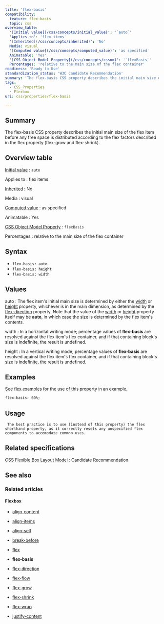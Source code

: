 ```yaml
---
title: 'flex-basis'
compatibility:
  feature: flex-basis
  topic: css
overview_table:
  '[Initial value](/css/concepts/initial_value)': '`auto`'
  'Applies to': 'flex items'
  '[Inherited](/css/concepts/inherited)': 'No'
  Media: visual
  '[Computed value](/css/concepts/computed_value)': 'as specified'
  Animatable: 'Yes'
  '[CSS Object Model Property](/css/concepts/cssom)': '`flexBasis`'
  Percentages: 'relative to the main size of the flex container'
readiness: 'Ready to Use'
standardization_status: 'W3C Candidate Recommendation'
summary: 'The flex-basis CSS property describes the initial main size of the flex item before any free space is distributed according to the flex factors described in the flex property (flex-grow and flex-shrink).'
tags:
  - CSS_Properties
  - Flexbox
uri: css/properties/flex-basis

---
```

## Summary

The flex-basis CSS property describes the initial main size of the flex item before any free space is distributed according to the flex factors described in the flex property (flex-grow and flex-shrink).

## Overview table

[Initial value](/css/concepts/initial_value)
:   `auto`

Applies to
:   flex items

[Inherited](/css/concepts/inherited)
:   No

Media
:   visual

[Computed value](/css/concepts/computed_value)
:   as specified

Animatable
:   Yes

[CSS Object Model Property](/css/concepts/cssom)
:   `flexBasis`

Percentages
:   relative to the main size of the flex container

## Syntax

-   `flex-basis: auto`
-   `flex-basis: height`
-   `flex-basis: width`

## Values

auto
:   The flex item's initial main size is determined by either the [width](/css/properties/width) or [height](/css/properties/height) property, whichever is in the main dimension, as determined by the [flex-direction](/css/properties/flex-flow) property. Note that the value of the [width](/css/properties/width) or [height](/css/properties/height) property itself may be **auto**, in which case the size is determined by the flex item's contents.

width
:   In a horizontal writing mode; percentage values of **flex-basis** are resolved against the flex item's flex container, and if that containing block's size is indefinite, the result is undefined.

height
:   In a vertical writing mode; percentage values of **flex-basis** are resolved against the flex item's flex container, and if that containing block's size is indefinite, the result is undefined.

## Examples

See [flex examples](/css/properties/flex#Examples) for the use of this property in an example.

``` css
flex-basis: 60%;
```

## Usage

     The best practice is to use (instead of this property) the flex shorthand property, as it correctly resets any unspecified flex components to accomodate common uses.

## Related specifications

[CSS Flexible Box Layout Model](http://dev.w3.org/csswg/css-flexbox/#flex-basis)
:   Candidate Recommendation

## See also

### Related articles

#### Flexbox

-   [align-content](/css/properties/align-content)

-   [align-items](/css/properties/align-items)

-   [align-self](/css/properties/align-self)

-   [break-before](/css/properties/break-before)

-   [flex](/css/properties/flex)

-   **flex-basis**

-   [flex-direction](/css/properties/flex-direction)

-   [flex-flow](/css/properties/flex-flow)

-   [flex-grow](/css/properties/flex-grow)

-   [flex-shrink](/css/properties/flex-shrink)

-   [flex-wrap](/css/properties/flex-wrap)

-   [justify-content](/css/properties/justify-content)
